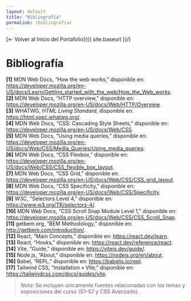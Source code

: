 ```yaml
---
layout: default
title: "Bibliografía"
permalink: /bibliografia/
---
```


<!-- Header: imagen específica para esta página -->
<style>
  .page-header{
    background-image:
      linear-gradient(rgba(0,0,0,.55), rgba(0,0,0,.55)),
      url("https://camp.ucss.edu.pe/wp-content/uploads/2021/09/img-llave-de-la-programacion.jpg");
    background-size: cover;
    background-position: center;
    color:#fff !important;
  }
  .project-name,.project-tagline{color:#fff !important;}
</style>

[← Volver al Inicio del Portafolio]({{ site.baseurl }}/)

# Bibliografía

**[1]** MDN Web Docs, “How the web works,” disponible en: <https://developer.mozilla.org/en-US/docs/Learn/Getting_started_with_the_web/How_the_Web_works>.  
**[2]** MDN Web Docs, “HTTP overview,” disponible en: <https://developer.mozilla.org/en-US/docs/Web/HTTP/Overview>.  
**[3]** WHATWG, *HTML Living Standard*, disponible en: <https://html.spec.whatwg.org/>.  
**[4]** MDN Web Docs, “CSS: Cascading Style Sheets,” disponible en: <https://developer.mozilla.org/en-US/docs/Web/CSS>.  
**[5]** MDN Web Docs, “Using media queries,” disponible en: <https://developer.mozilla.org/en-US/docs/Web/CSS/Media_Queries/Using_media_queries>.  
**[6]** MDN Web Docs, “CSS Flexbox,” disponible en: <https://developer.mozilla.org/en-US/docs/Web/CSS/CSS_flexible_box_layout>.  
**[7]** MDN Web Docs, “CSS Grid,” disponible en: <https://developer.mozilla.org/en-US/docs/Web/CSS/CSS_grid_layout>.  
**[8]** MDN Web Docs, “CSS Specificity,” disponible en: <https://developer.mozilla.org/en-US/docs/Web/CSS/Specificity>.  
**[9]** W3C, “Selectors Level 4,” disponible en: <https://www.w3.org/TR/selectors-4/>.  
**[10]** MDN Web Docs, “CSS Scroll Snap Module Level 1,” disponible en: <https://developer.mozilla.org/en-US/docs/Web/CSS/CSS_Scroll_Snap>.  
**[11]** getbem.org, “BEM Methodology,” disponible en: <http://getbem.com/introduction/>.  
**[12]** React, “Main Concepts,” disponible en: <https://react.dev/learn>.  
**[13]** React, “Hooks,” disponible en: <https://react.dev/reference/react>.  
**[14]** Vite, “Guide,” disponible en: <https://vitejs.dev/guide/>.  
**[15]** Node.js, “About,” disponible en: <https://nodejs.org/en/about>.  
**[16]** Babel, “REPL,” disponible en: <https://babeljs.io/repl>.  
**[17]** Tailwind CSS, “Installation • Vite,” disponible en: <https://tailwindcss.com/docs/guides/vite>.  

> *Nota:* Se incluyen únicamente fuentes relacionadas con los temas y exposiciones del curso (S1–S7 y CSS Avanzado).
